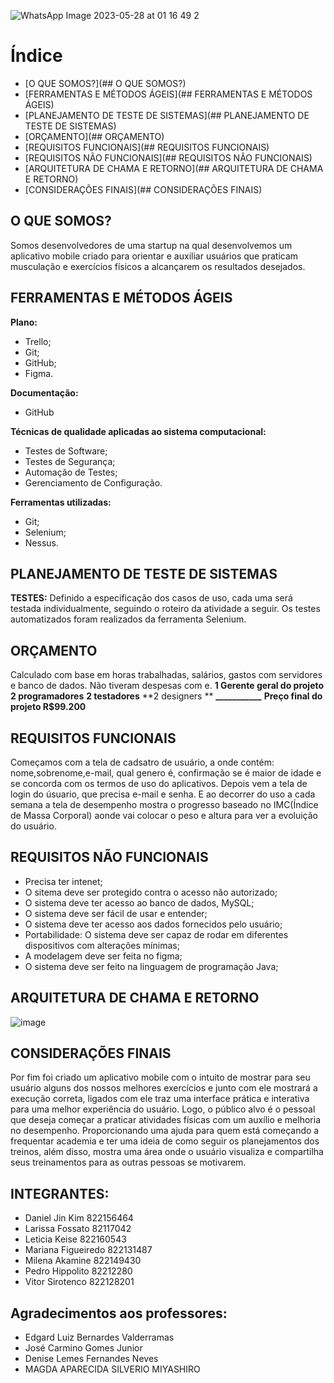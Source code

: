 ![WhatsApp Image 2023-05-28 at 01 16 49 2](https://github.com/Lafossato/Focus-Fit/assets/92603640/8a01865a-01fa-4e46-be9d-e93c251aa143)

# Índice
* [O QUE SOMOS?](## O QUE SOMOS?)
* [FERRAMENTAS E MÉTODOS ÁGEIS](## FERRAMENTAS E MÉTODOS ÁGEIS)
* [PLANEJAMENTO DE TESTE DE SISTEMAS](## PLANEJAMENTO DE TESTE DE SISTEMAS)
* [ORÇAMENTO](## ORÇAMENTO)
* [REQUISITOS FUNCIONAIS](## REQUISITOS FUNCIONAIS)
* [REQUISITOS NÃO FUNCIONAIS](## REQUISITOS NÃO FUNCIONAIS)
* [ARQUITETURA DE CHAMA E RETORNO](## ARQUITETURA DE CHAMA E RETORNO)
* [CONSIDERAÇÕES FINAIS](## CONSIDERAÇÕES FINAIS)

## O QUE SOMOS?

 Somos desenvolvedores de uma startup na qual desenvolvemos um aplicativo mobile criado para orientar e auxiliar usuários que praticam musculação e exercícios físicos a alcançarem os resultados desejados.

## FERRAMENTAS E MÉTODOS ÁGEIS
**Plano:**

- Trello;
- Git;
- GitHub;
- Figma.

**Documentação:**
- GitHub

**Técnicas de qualidade aplicadas ao sistema computacional:**

- Testes de Software;
- Testes de Segurança;
- Automação de Testes;
- Gerenciamento de Configuração.

**Ferramentas utilizadas:**

- Git;
- Selenium;
- Nessus.

## PLANEJAMENTO DE TESTE DE SISTEMAS
**TESTES:**
 Definido a especificação dos casos de uso, cada uma será testada individualmente, seguindo o roteiro da atividade a seguir.
Os testes automatizados foram realizados da ferramenta Selenium.

## ORÇAMENTO
Calculado com base em horas trabalhadas, salários, gastos com servidores e banco de dados. Não tiveram despesas com e.
                             **1 Gerente geral do projeto**
                             **2 programadores**
                             **2 testadores**
                             **2 designers ** 
                              **___________**
                           **Preço final do projeto R$99.200**

## REQUISITOS FUNCIONAIS
 Começamos com a tela de cadsatro de usuário, a onde contém: nome,sobrenome,e-mail, qual genero é, confirmação se é maior de idade e se concorda com os termos de uso do aplicativos.
Depois vem a tela de login do úsuario, que precisa e-mail e senha. E ao decorrer do uso a cada semana a tela de desempenho mostra o progresso baseado no IMC(Índice de Massa Corporal) aonde vai colocar o peso e altura para ver a evoluição do usuário.

## REQUISITOS NÃO FUNCIONAIS
- Precisa ter intenet;
- O sitema deve ser protegido contra o acesso não autorizado;
- O sistema deve ter acesso ao banco de dados, MySQL;
- O sistema deve ser fácil de usar e entender;
- O sistema deve ter acesso aos dados fornecidos pelo usuário; 
- Portabilidade: O sistema deve ser capaz de rodar em diferentes dispositivos com alterações mínimas; 
- A modelagem deve ser feita no figma;
- O sistema deve ser feito na linguagem de programação Java;

## ARQUITETURA DE CHAMA E RETORNO
![image](https://github.com/Lafossato/Focus-Fit/assets/92603640/68e863af-4344-45e3-b014-f72e4e47a047)

## CONSIDERAÇÕES FINAIS
 Por fim foi criado um aplicativo mobile com o intuito de mostrar para seu usuário alguns dos nossos melhores exercícios e junto com ele mostrará a execução correta, ligados com ele traz uma interface prática e interativa para uma melhor experiência do usuário. Logo, o público alvo é o pessoal que deseja começar a praticar atividades físicas com um auxílio e melhoria no desempenho.
Proporcionando uma ajuda para quem está começando a frequentar academia e ter uma ideia de como seguir os planejamentos dos treinos, além disso, mostra uma área onde o usuário visualiza e compartilha seus treinamentos para as outras pessoas se motivarem.

## INTEGRANTES:
- Daniel Jin Kim 822156464
- Larissa Fossato 82117042
- Leticia Keise 822160543
- Mariana Figueiredo 822131487
- Milena Akamine 822149430
- Pedro Hippolito 82212280
- Vitor Sirotenco 822128201

## Agradecimentos aos professores:
- Edgard Luiz Bernardes Valderramas
- José Carmino Gomes Junior
- Denise Lemes Fernandes Neves
- MAGDA APARECIDA SILVERIO MIYASHIRO

